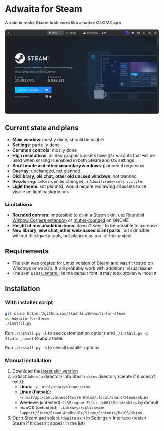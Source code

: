 # Adwaita for Steam

A skin to make Steam look more like a native GNOME app

<p align="center"><img src="screenshot.png?raw=true" /></p>

## Current state and plans

* **Main window**: mostly done, should be usable
* **Settings**: partially done
* **Common controls**: mostly done
* **High resolutions**: all new graphics assets have `@2x` variants that will be used when scaling is enabled in both Steam and OS settings
* **Small mode and other secondary windows**: planned if requested
* **Overlay**: unchanged, not planned
* **Old library, old chat, other old unused windows**: not planned
* **Recoloring**: colors can be changed in `Adwaita/adw/colors.styles`
* **Light theme**: not planned, would require redrawing all assets to be visible on light backgrounds

### Limitations

* **Rounded corners**: impossible to do in a Steam skin, use [Rounded Window Corners extension](https://github.com/yilozt/rounded-window-corners) or [mutter-rounded](https://github.com/yilozt/mutter-rounded) on GNOME
* **Height of menu/sidebar items**: doesn't seem to be possible to increase
* **New library, new chat, other web-based client parts**: not skinnable without third-party tools, not planned as part of this project

## Requirements

* The skin was created for Linux version of Steam and wasn't tested on Windows or macOS. It will probably work with additional visual issues
* The skin uses [Cantarell](https://gitlab.gnome.org/GNOME/cantarell-fonts) as the default font, it may look broken without it

## Installation

### With installer script

```bash
git clone https://github.com/tkashkin/Adwaita-for-Steam
cd Adwaita-for-Steam
./install.py
```

Run `./install.py -l` to see customization options and `./install.py -p ${patch_name}` to apply them.

Run `./install.py -h` to see all installer options.

### Manual installation

1. Download the [latest skin version](https://github.com/tkashkin/Adwaita-for-Steam/archive/master.zip)
2. Extract `Adwaita` directory into Steam `skins` directory (create if it doesn't exist):
   * **Linux**: `~/.local/share/Steam/skins`
   * **Linux (flatpak)**: `~/.var/app/com.valvesoftware.Steam/.local/share/Steam/skins`
   * ~~Windows~~ (untested): `C:\Program Files (x86)\Steam\skins` by default
   * ~~macOS~~ (untested): `~/Library/Application Support/Steam/Steam.AppBundle/Steam/Contents/MacOS/skins`
3. Open Steam and select `Adwaita` skin in Settings > Interface (restart Steam if it doesn't appear in the list)
